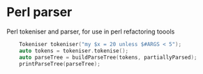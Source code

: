 # Perl parser

Perl tokeniser and parser, for use in perl refactoring toools

```c++
    Tokeniser tokeniser("my $x = 20 unless $#ARGS < 5");
    auto tokens = tokeniser.tokenise();
    auto parseTree = buildParseTree(tokens, partiallyParsed);
    printParseTree(parseTree);
```
